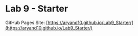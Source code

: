 # Lab 9 - Starter

GitHub Pages Site: [https://aryand10.github.io/Lab9_Starter/](https://aryand10.github.io/Lab9_Starter/)

